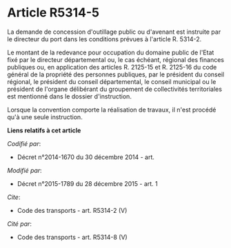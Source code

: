 # Article R5314-5

La demande de concession d'outillage public ou d'avenant est instruite par le directeur du port dans les conditions prévues à
l'article R. 5314-2. 

Le montant de la redevance pour occupation du domaine public de l'Etat fixé par le directeur départemental ou, le cas
échéant, régional des finances publiques ou, en application des articles R. 2125-15 et R. 2125-16 du code général de la
propriété des personnes publiques, par le président du conseil régional, le président du conseil départemental, le conseil
municipal ou le président de l'organe délibérant du groupement de collectivités territoriales est mentionné dans le dossier
d'instruction. 

Lorsque la convention comporte la réalisation de travaux, il n'est procédé qu'à une seule instruction.

**Liens relatifs à cet article**

_Codifié par_:

  - Décret n°2014-1670 du 30 décembre 2014 - art.

_Modifié par_:

  - Décret n°2015-1789 du 28 décembre 2015 - art. 1

_Cite_:

  - Code des transports - art. R5314-2 (V)

_Cité par_:

  - Code des transports - art. R5314-8 (V)
